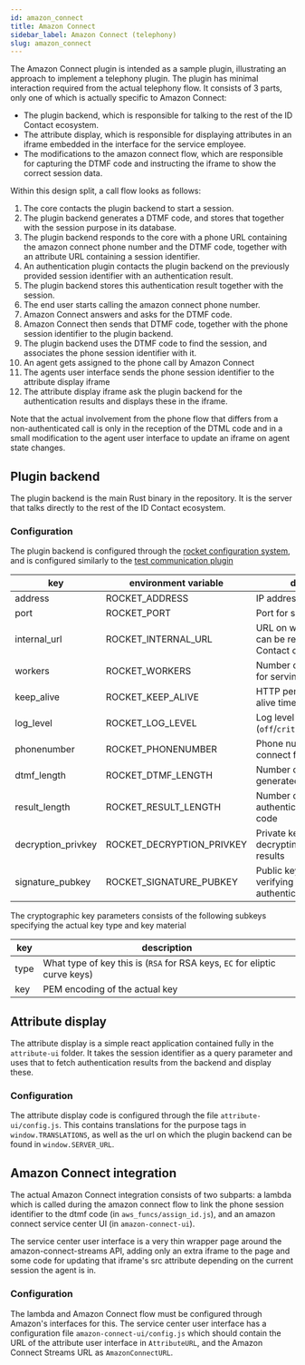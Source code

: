 ```yaml
---
id: amazon_connect
title: Amazon Connect
sidebar_label: Amazon Connect (telephony)
slug: amazon_connect
---
```


The Amazon Connect plugin is intended as a sample plugin, illustrating an approach to implement a telephony plugin. The plugin has minimal interaction required from the actual telephony flow. It consists of 3 parts, only one of which is actually specific to Amazon Connect:
- The plugin backend, which is responsible for talking to the rest of the ID Contact ecosystem.
- The attribute display, which is responsible for displaying attributes in an iframe embedded in the interface for the service employee.
- The modifications to the amazon connect flow, which are responsible for capturing the DTMF code and instructing the iframe to show the correct session data.

Within this design split, a call flow looks as follows:
1. The core contacts the plugin backend to start a session.
2. The plugin backend generates a DTMF code, and stores that together with the session purpose in its database.
3. The plugin backend responds to the core with a phone URL containing the amazon connect phone number and the DTMF code, together with an attribute URL containing a session identifier.
4. An authentication plugin contacts the plugin backend on the previously provided session identifier with an authentication result.
5. The plugin backend stores this authentication result together with the session.
6. The end user starts calling the amazon connect phone number.
7. Amazon Connect answers and asks for the DTMF code.
8. Amazon Connect then sends that DTMF code, together with the phone session identifier to the plugin backend.
9. The plugin backend uses the DTMF code to find the session, and associates the phone session identifier with it.
10. An agent gets assigned to the phone call by Amazon Connect
11. The agents user interface sends the phone session identifier to the attribute display iframe
12. The attribute display iframe ask the plugin backend for the authentication results and displays these in the iframe.

Note that the actual involvement from the phone flow that differs from a non-authenticated call is only in the reception of the DTML code and in a small modification to the agent user interface to update an iframe on agent state changes.

## Plugin backend

The plugin backend is the main Rust binary in the repository. It is the server that talks directly to the rest of the ID Contact ecosystem.

### Configuration

The plugin backend is configured through the [rocket configuration system](https://rocket.rs/master/guide/configuration/), and is configured similarly to the [test communication plugin](../configuration/comm_test.md)

| key                | environment variable      | description                                                           | default        |
| ------------------ | ------------------------- | --------------------------------------------------------------------- | -------------- |
| address            | ROCKET_ADDRESS            | IP address for server to use                                          | `127.0.0.1`    |
| port               | ROCKET_PORT               | Port for server to listen on                                          | `8000`         |
| internal_url       | ROCKET_INTERNAL_URL       | URL on which the server can be reached by other ID Contact components |                |
| workers            | ROCKET_WORKERS            | Number of threads to use for serving responses                        | cpu core count |
| keep_alive         | ROCKET_KEEP_ALIVE         | HTTP persistence keep alive timeout                                   | `5`            |
| log_level          | ROCKET_LOG_LEVEL          | Log level (`off`/`critical`/`normal`/`debug`)                         | `normal`       |
| phonenumber        | ROCKET_PHONENUMBER        | Phone number of amazon connect flow                                   |                |
| dtmf_length        | ROCKET_DTMF_LENGTH        | Number of digits in generated DTMF codes                              |                |
| result_length      | ROCKET_RESULT_LENGTH      | Number of characters in authentication result report code             |                |
| decryption_privkey | ROCKET_DECRYPTION_PRIVKEY | Private key used for decrypting authentication results                |                |
| signature_pubkey   | ROCKET_SIGNATURE_PUBKEY   | Public key used for verifying the signature on authentication results |                |

The cryptographic key parameters consists of the following subkeys specifying the actual key type and key material

| key  | description                                                                |
| ---- | -------------------------------------------------------------------------- |
| type | What type of key this is (`RSA` for RSA keys, `EC` for eliptic curve keys) |
| key  | PEM encoding of the actual key                                             |

## Attribute display

The attribute display is a simple react application contained fully in the `attribute-ui` folder. It takes the session identifier as a query parameter and uses that to fetch authentication results from the backend and display these.

### Configuration

The attribute display code is configured through the file `attribute-ui/config.js`. This contains translations for the purpose tags in `window.TRANSLATIONS`, as well as the url on which the plugin backend can be found in `window.SERVER_URL`.

## Amazon Connect integration

The actual Amazon Connect integration consists of two subparts: a lambda which is called during the amazon connect flow to link the phone session identifier to the dtmf code (in `aws_funcs/assign_id.js`), and an amazon connect service center UI (in `amazon-connect-ui`).

The service center user interface is a very thin wrapper page around the amazon-connect-streams API, adding only an extra iframe to the page and some code for updating that iframe's src attribute depending on the current session the agent is in.

### Configuration

The lambda and Amazon Connect flow must be configured through Amazon's interfaces for this. The service center user interface has a configuration file `amazon-connect-ui/config.js` which should contain the URL of the attribute user interface in `AttributeURL`, and the Amazon Connect Streams URL as `AmazonConnectURL`.
